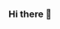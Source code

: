 ### Hi there 👋

<!--
**Haryorhorlar01/Haryorhorlar01** is a ✨ _special_ ✨ repository because its `README.md` (this file) appears on your GitHub profile.

Here are some ideas to get you started:

- 🔭 I’m currently working on ... a sass project
- 🌱 I’m currently learning ... typescript and UI/UX
- 👯 I’m looking to collaborate ... OpenSource Projects
- 🤔 I’m looking for help with ... typescript
- 💬 Ask me about ... Anything
- 📫 How to reach me: ... ayoolagbengagodwin@gmail.com
- 😄 Pronouns: ... He/Him
- ⚡ Fun fact: ... I yearn to be unique and updated in all my endeavors, so I landed myself a new job. Lifelong learner.
-->

